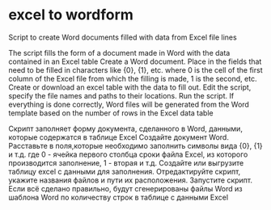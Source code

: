 # excel to wordform
 Script to create Word documents filled with data from Excel file lines

The script fills the form of a document made in Word with the data contained in an Excel table
Create a Word document. Place in the fields that need to be filled in characters like {0}, {1}, etc.
where 0 is the cell of the first column of the Excel file from which the filling is made, 1 is the second, etc.
Create or download an excel table with the data to fill out.
Edit the script, specify the file names and paths to their locations.
Run the script.
If everything is done correctly, Word files will be generated from the Word template based on the number of rows in the Excel data table


Скрипт заполняет форму документа, сделанного в Word, данными, которые содержатся в таблице Excel 
Создайте документ Word. Расставьте в поля,которые необходимо заполнить символы вида {0}, {1}  и т.д. 
где 0 - ячейка первого столбца сроки файла Excel, из которого производится заполнение, 1 - вторая и т.д.
Создайте или выгрузите таблицу excel с данными для заполнения.
Отредактируйте скрипт, укажите названия файлов и пути их расположения.
Запустите скрипт.
Если всё сделано правильно, будут сгенерированы файлы Word из шаблона Word по количеству строк в таблице с данными Excel


